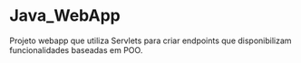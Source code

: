 # Java_WebApp
Projeto webapp que utiliza Servlets para criar endpoints que disponibilizam funcionalidades baseadas em POO.
